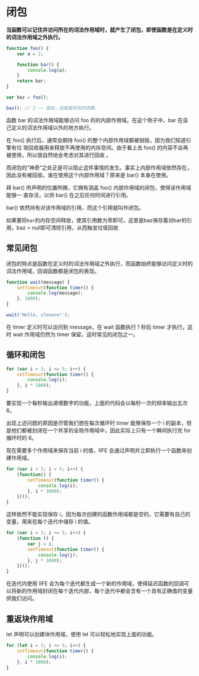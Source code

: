 # 闭包

**当函数可以记住并访问所在的词法作用域时，就产生了闭包，即使函数是在定义时的词法作用域之外执行。**

```js
function foo() {
    var a = 2;

    function bar() {
        console.log(a);
    }
    return bar;
}

var baz = foo();

baz(); // 2 —— 朋友，这就是闭包的效果。
```

函数 bar 的词法作用域能够访问 foo 的的内部作用域。在这个例子中，bar 在自己定义的词法作用域以外的地方执行。

在 foo() 执行后，通常会期待 foo() 的整个内部作用域都被销毁，因为我们知道引擎有垃 圾回收器用来释放不再使用的内存空间。由于看上去 foo() 的内容不会再被使用，所以很自然地会考虑对其进行回收 。

而闭包的“神奇”之处正是可以阻止这件事情的发生。事实上内部作用域依然存在，因此没有被回收。谁在使用这个内部作用域？原来是 bar() 本身在使用。

拜 bar() 所声明的位置所赐，它拥有涵盖 foo() 内部作用域的闭包，使得该作用域能够一 直存活，以供 bar() 在之后任何时间进行引用。

bar() 依然持有对该作用域的引用，而这个引用就叫作闭包。

如果要将`bar`的内存空间释放，使其引用数为零即可，这里是baz保存着对bar的引用，baz = null即可清除引用，从而触发垃圾回收

## 常见闭包

闭包的特点是函数在定义时的词法作用域之外执行，而函数始终能够访问定义时的词法作用域，回调函数都是闭包的表现。

```js
function wait(message) {
    setTimeout(function timer() {
        console.log(message);
    }, 1000);
}

wait('Hello, closure!');
```

在 timer 定义时可以访问到 message，在 wait 函数执行 1 秒后 timer 才执行，这时 wait 作用域仍然为 timer 保留，这时常见的闭包之一。

## 循环和闭包

```js
for (var i = 1; i <= 5; i++) {
    setTimeout(function timer() {
        console.log(i);
    }, i * 1000);
}
```

要实现一个每秒输出递增数字的功能，上面的代码会以每秒一次的频率输出五次 6。

出现上述问题的原因是尽管我们想在每次循环时 timer 能够保存一个 i 的副本，但是他们都被封闭在一个共享的全局作用域中，因此实际上只有一个瞬间执行完 for 循环时的 6。

现在需要多个作用域来保存当前 i 的值，IIFE 会通过声明并立即执行一个函数来创建作用域。

```javascript
for (var i < 1; i < 5; i++) {
    (function() {
        setTimeout(function timer() {
            console.log(i);
        }, i * 1000);
    })();
}
```

这样依然不能实现保存 i，因为每次创建的函数作用域都是空的，它需要有自己的变量，用来在每个迭代中储存 i 的值。

```js
for (var i = 1; i <= 5; i++) {
    (function () {
        var j = i;
        setTimeout(function timer() {
            console.log(j);
        }, j * 1000);
    })();
}
```

在迭代内使用 IIFE 会为每个迭代都生成一个新的作用域，使得延迟函数的回调可以将新的作用域封闭在每个迭代内部，每个迭代中都会含有一个具有正确值的变量供我们访问。

## 重返块作用域

let 声明可以创建块作用域，使用 let 可以轻松地实现上面的功能。

```js
for (let i = 1; i <= 5; i++) {
    setTimeout(function timer() {
        console.log(i);
    }, i * 1000);
}
```
